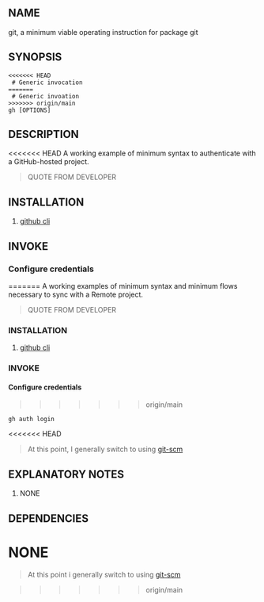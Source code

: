 ## NAME
 git, a minimum viable operating instruction for package git 

## SYNOPSIS

```lang-sh
<<<<<<< HEAD
 # Generic invocation
=======
 # Generic invoation
>>>>>>> origin/main
gh [OPTIONS]
```

## DESCRIPTION
<<<<<<< HEAD
A working example of minimum syntax to authenticate with a GitHub-hosted project.

> QUOTE FROM DEVELOPER

## INSTALLATION

1. [github cli](https://github.com/cli/cli)

## INVOKE

### Configure credentials
=======
A working examples of minimum syntax and minimum flows necessary to sync with a Remote project.

> QUOTE FROM DEVELOPER

### INSTALLATION

1. [github cli](https://github.com/cli/cli)

### INVOKE

#### Configure credentials
>>>>>>> origin/main

```lang-sh
gh auth login
```

<<<<<<< HEAD
> At this point, I generally switch to using [git-scm](../com.git-scm)

## EXPLANATORY NOTES

1. NONE

## DEPENDENCIES

NONE
=======
> At this point i generally switch to using [git-scm](../com.git-scm)

>>>>>>> origin/main
